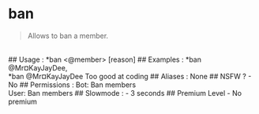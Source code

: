# ban

> Allows to ban a member.

<br>
## Usage :
*ban <@member> [reason]
## Examples :
*ban @Mr¤KayJayDee,
<br>*ban @Mr¤KayJayDee Too good at coding
## Aliases :
None
## NSFW ?
- No
## Permissions :
Bot: Ban members
<br>
User: Ban members
## Slowmode :
- 3 seconds
## Premium Level
- No premium